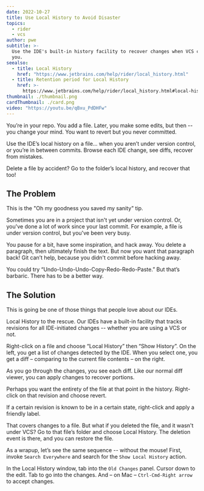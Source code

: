 ```yaml
---
date: 2022-10-27
title: Use Local History to Avoid Disaster
topics:
  - rider
  - vcs
author: pwe
subtitle: >-
  Use the IDE's built-in history facility to recover changes when VCS can't help
  you.
seealso:
  - title: Local History
    href: "https://www.jetbrains.com/help/rider/local_history.html"
  - title: Retention period for Local History
    href: >-
      https://www.jetbrains.com/help/rider/local_history.html#local-history-retention
thumbnail: ./thumbnail.png
cardThumbnail: ./card.png
video: "https://youtu.be/qBxu_PdDHFw"
---
```


You’re in your repo. You add a file.
Later, you make some edits, but then -- you change your mind.
You want to revert but you never committed.

Use the IDE’s local history on a file… when you aren’t under version control, or you’re in between commits.
Browse each IDE change, see diffs, recover from mistakes.

Delete a file by accident?
Go to the folder’s local history, and recover that too!

## The Problem

This is the "Oh my goodness you saved my sanity" tip.

Sometimes you are in a project that isn't yet under version control.
Or, you've done a lot of work since your last commit.
For example, a file is under version control, but you've been very busy.

You pause for a bit, have some inspiration, and hack away.
You delete a paragraph, then ultimately finish the text.
But now you want that paragraph back!
Git can’t help, because you didn't commit before hacking away.

You could try “Undo-Undo-Undo-Copy-Redo-Redo-Paste.”
But that’s barbaric.
There has to be a better way.

## The Solution

This is going be one of those things that people love about our IDEs.

Local History to the rescue.
Our IDEs have a built-in facility that tracks revisions for all IDE-initiated changes -- whether you are using a VCS or not.

Right-click on a file and choose “Local History” then “Show History”.
On the left, you get a list of changes detected by the IDE.
When you select one, you get a diff – comparing to the current file contents – on the right.

As you go through the changes, you see each diff.
Like our normal diff viewer, you can apply changes to recover portions.

Perhaps you want the entirety of the file at that point in the history.
Right-click on that revision and choose revert.

If a certain revision is known to be in a certain state, right-click and apply a friendly label.

That covers changes to a file.
But what if you deleted the file, and it wasn't under VCS?
Go to that file’s folder and choose Local History.
The deletion event is there, and you can restore the file.

As a wrapup, let’s see the same sequence -- without the mouse!
First, invoke `Search Everywhere` and search for the `Show Local History` action.

In the Local History window, tab into the `Old Changes` panel.
Cursor down to the edit.
Tab to go into the changes. And – on Mac – `Ctrl-Cmd-Right arrow` to accept changes.
